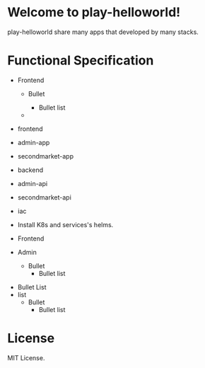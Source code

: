 # Welcome to play-helloworld!

play-helloworld share many apps that developed by many stacks.

# Functional Specification


- Frontend
   - Bullet
     - Bullet list
    
   - 


- frontend
 - admin-app
 - secondmarket-app





- backend
 - admin-api
 - secondmarket-api
- iac
 - Install K8s and services's helms.

- Frontend
 - Admin
   - Bullet
     - Bullet list

* Bullet List
 * list
   * Bullet
     * Bullet list

# License

MIT License.

